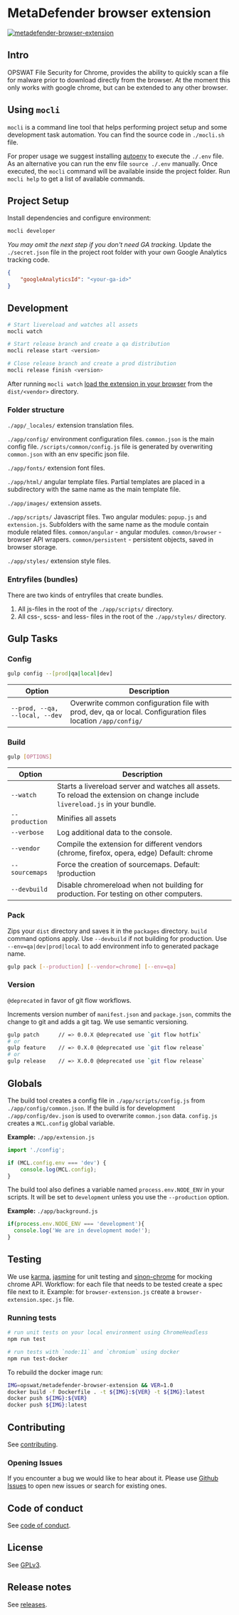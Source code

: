 # MetaDefender browser extension

[![metadefender-browser-extension](https://david-dm.org/opswat/metadefender-browser-extension.svg)](https://david-dm.org/opswat/metadefender-browser-extension)

## Intro

OPSWAT File Security for Chrome, provides the ability to quickly scan a file for malware prior to download directly from the browser. At the moment this only works with google chrome, but can be extended to any other browser.

## Using `mocli`

`mocli` is a command line tool that helps performing project setup and some development task automation.
You can find the source code in `./mocli.sh` file.

For proper usage we suggest installing [autoenv](https://github.com/kennethreitz/autoenv) to execute the `./.env` file. As an alternative you can run the env file `source ./.env` manually.
Once executed, the `mocli` command will be available inside the project folder.
Run `mocli help` to get a list of available commands.

## Project Setup

Install dependencies and configure environment:

```bash
mocli developer
```

_You may omit the next step if you don't need GA tracking._
Update the `./secret.json` file in the project root folder with your own Google Analytics tracking code.

```json
{
    "googleAnalyticsId": "<your-ga-id>"
}
```

## Development

```bash
# Start livereload and watches all assets
mocli watch

# Start release branch and create a qa distribution
mocli release start <version>

# Close release branch and create a prod distribution
mocli release finish <version>
```

After running `mocli watch` [load the extension in your browser](https://developer.chrome.com/extensions/getstarted#manifest) from the `dist/<vendor>` directory.

### Folder structure

`./app/_locales/` extension translation files.

`./app/config/` environment configuration files. `common.json` is the main config file. `/scripts/common/config.js` file is generated by overwriting `common.json` with an env specific json file.

`./app/fonts/` extension font files.

`./app/html/` angular template files. Partial templates are placed in a subdirectory with the same name as the main template file.

`./app/images/` extension assets.

`./app/scripts/` Javascript files. Two angular modules: `popup.js` and `extension.js`. Subfolders with the same name as the module contain module related files. `common/angular` - angular modules. `common/browser` - browser API wrapers. `common/persistent` - persistent objects, saved in browser storage.

`./app/styles/` extension style files.

### Entryfiles (bundles)

There are two kinds of entryfiles that create bundles.

1. All js-files in the root of the `./app/scripts/` directory.
2. All css-, scss- and less- files in the root of the `./app/styles/` directory.

## Gulp Tasks

### Config

```bash
gulp config --[prod|qa|local|dev]
```

| Option            | Description                                                                                                                                           |
|-------------------|-------------------------------------------------------------------------------------------------------------------------------------------------------|
| `--prod, --qa, --local, --dev` | Overwrite common configuration file with prod, dev, qa or local. Configuration files location  `/app/config/` |

### Build

```bash
gulp [OPTIONS]
```

| Option            | Description                                                                                                                                           |
|-------------------|-------------------------------------------------------------------------------------------------------------------------------------------------------|
| `--watch`         | Starts a livereload server and watches all assets. To reload the extension on change include `livereload.js` in your bundle.                          |
| `--production`    | Minifies all assets                                                                                                                                   |
| `--verbose`       | Log additional data to the console.                                                                                                                   |
| `--vendor`        | Compile the extension for different vendors (chrome, firefox, opera, edge)  Default: chrome                                                           |
| `--sourcemaps`    | Force the creation of sourcemaps. Default: !production                                                                                                |
| `--devbuild`      | Disable chromereload when not building for production. For testing on other computers.

### Pack

Zips your `dist` directory and saves it in the `packages` directory.
`build` command options apply.
Use `--devbuild` if not building for production.
Use `--env=qa|dev|prod|local` to add environment info to generated package name.

```bash
gulp pack [--production] [--vendor=chrome] [--env=qa]
```

### Version

`@deprecated` in favor of git flow workflows.

Increments version number of `manifest.json` and `package.json`, commits the change to git and adds a git tag. We use semantic versioning.

```bash
gulp patch      // => 0.0.X @deprecated use `git flow hotfix`
# or
gulp feature    // => 0.X.0 @deprecated use `git flow release`
# or
gulp release    // => X.0.0 @deprecated use `git flow release`
```

## Globals

The build tool creates a config file in `./app/scripts/config.js` from `./app/config/common.json`.
If the build is for development `./app/config/dev.json` is used to overwrite `common.json` data.
`config.js` creates a `MCL.config` global variable.

**Example:** `./app/extension.js`

```javascript
import './config';

if (MCL.config.env === 'dev') {
    console.log(MCL.config);
}
```

The build tool also defines a variable named `process.env.NODE_ENV` in your scripts. It will be set to `development` unless you use the `--production` option.

**Example:** `./app/background.js`

```javascript
if(process.env.NODE_ENV === 'development'){
  console.log('We are in development mode!');
}
```

## Testing

We use [karma](http://karma-runner.github.io/4.0/index.html), [jasmine](https://jasmine.github.io/) for unit testing and [sinon-chrome](https://github.com/acvetkov/sinon-chrome) for mocking chrome API.
Workflow: for each file that needs to be tested create a spec file next to it.
Example: for `browser-extension.js` create a `browser-extension.spec.js` file.

### Running tests

```bash
# run unit tests on your local environment using ChromeHeadless
npm run test

# run tests with `node:11` and `chromium` using docker
npm run test-docker
```

To rebuild the docker image run:

```bash
IMG=opswat/metadefender-browser-extension && VER=1.0
docker build -f Dockerfile . -t ${IMG}:${VER} -t ${IMG}:latest
docker push ${IMG}:${VER}
docker push ${IMG}:latest
```

## Contributing

See [contributing](./CONTRIBUTING.md).

### Opening Issues

If you encounter a bug we would like to hear about it. Please use [Github Issues](https://github.com/OPSWAT/metadefender-browser-extension/issues) to open new issues or search for existing ones.

## Code of conduct

See [code of conduct](./CODE_OF_CONDUCT.md).

## License

See [GPLv3](./LICENSE).

## Release notes

See [releases](https://github.com/OPSWAT/metadefender-browser-extension/releases).
